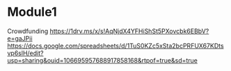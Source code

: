 # Module1
Crowdfunding 
https://1drv.ms/x/s!AqNjdX4YFHiShSt5PXovcbk6EBbV?e=gaJPii
https://docs.google.com/spreadsheets/d/1TuS0KZc5xSta2bcPRFUX67KDtsvp6slH/edit?usp=sharing&ouid=106695957688917858168&rtpof=true&sd=true
